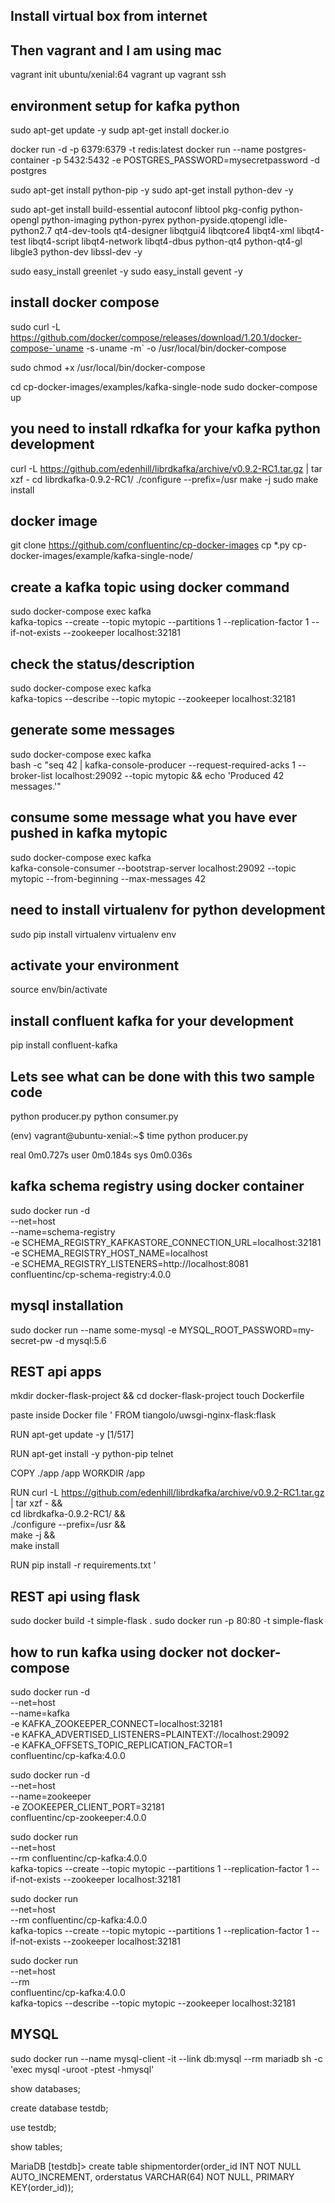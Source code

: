 ## Install virtual box from internet
## Then vagrant and I am using mac

vagrant init ubuntu/xenial:64
vagrant up
vagrant ssh

## environment setup for kafka python
sudo apt-get update -y
sudp apt-get install docker.io

docker run -d -p 6379:6379 -t redis:latest
docker run --name postgres-container -p 5432:5432 -e POSTGRES_PASSWORD=mysecretpassword -d postgres

sudo apt-get install python-pip -y
sudo apt-get install python-dev -y

sudo apt-get install build-essential autoconf libtool pkg-config python-opengl python-imaging python-pyrex python-pyside.qtopengl idle-python2.7 qt4-dev-tools qt4-designer libqtgui4 libqtcore4 libqt4-xml libqt4-test libqt4-script libqt4-network libqt4-dbus python-qt4 python-qt4-gl libgle3 python-dev libssl-dev -y

sudo easy_install greenlet -y
sudo easy_install gevent -y


## install docker compose
sudo curl -L https://github.com/docker/compose/releases/download/1.20.1/docker-compose-`uname -s`-`uname -m` -o /usr/local/bin/docker-compose

sudo chmod +x /usr/local/bin/docker-compose

cd cp-docker-images/examples/kafka-single-node
sudo docker-compose up

## you need to install rdkafka for your kafka python development
curl -L https://github.com/edenhill/librdkafka/archive/v0.9.2-RC1.tar.gz | tar xzf -
cd librdkafka-0.9.2-RC1/
./configure --prefix=/usr
make -j
sudo make install

## docker image

git clone https://github.com/confluentinc/cp-docker-images
cp *.py cp-docker-images/example/kafka-single-node/


## create a kafka topic using docker command
sudo docker-compose exec kafka  \
kafka-topics --create --topic mytopic --partitions 1 --replication-factor 1 --if-not-exists --zookeeper localhost:32181


## check the status/description
sudo docker-compose exec kafka  \
  kafka-topics --describe --topic mytopic --zookeeper localhost:32181


## generate some messages 
sudo docker-compose exec kafka  \
  bash -c "seq 42 | kafka-console-producer --request-required-acks 1 --broker-list localhost:29092 --topic mytopic && echo 'Produced 42 messages.'"

## consume some message what you have ever pushed in kafka mytopic
sudo docker-compose exec kafka  \
  kafka-console-consumer --bootstrap-server localhost:29092 --topic mytopic --from-beginning --max-messages 42  


## need to install virtualenv for python development
sudo pip install virtualenv
virtualenv env

## activate your environment
source env/bin/activate


## install confluent kafka for your development
pip install confluent-kafka


## Lets see what can be done with this two sample code
python producer.py
python consumer.py

(env) vagrant@ubuntu-xenial:~$ time python producer.py 

real    0m0.727s
user    0m0.184s
sys     0m0.036s


## kafka schema registry using docker container
sudo docker run -d \
  --net=host \
  --name=schema-registry \
  -e SCHEMA_REGISTRY_KAFKASTORE_CONNECTION_URL=localhost:32181 \
  -e SCHEMA_REGISTRY_HOST_NAME=localhost \
  -e SCHEMA_REGISTRY_LISTENERS=http://localhost:8081 \
  confluentinc/cp-schema-registry:4.0.0  

## mysql installation
sudo docker run --name some-mysql -e MYSQL_ROOT_PASSWORD=my-secret-pw -d mysql:5.6


## REST api apps
mkdir docker-flask-project && cd docker-flask-project
touch Dockerfile 

paste inside Docker file 
'
FROM tiangolo/uwsgi-nginx-flask:flask


RUN apt-get update -y                                                                                                                                           [1/517]
                                                                                                                                                                       
RUN apt-get install -y python-pip telnet

COPY ./app /app
WORKDIR /app

RUN curl -L https://github.com/edenhill/librdkafka/archive/v0.9.2-RC1.tar.gz | tar xzf - && \
cd librdkafka-0.9.2-RC1/ && \
./configure --prefix=/usr && \
make -j && \
make install

RUN pip install -r requirements.txt
'

## REST api using flask
sudo docker build -t simple-flask .
sudo docker run -p 80:80 -t simple-flask 


## how to run kafka using docker not docker-compose
sudo docker run -d \
    --net=host \
    --name=kafka \
    -e KAFKA_ZOOKEEPER_CONNECT=localhost:32181 \
    -e KAFKA_ADVERTISED_LISTENERS=PLAINTEXT://localhost:29092 \
    -e KAFKA_OFFSETS_TOPIC_REPLICATION_FACTOR=1 \
    confluentinc/cp-kafka:4.0.0

sudo docker run -d \
    --net=host \
    --name=zookeeper \
    -e ZOOKEEPER_CLIENT_PORT=32181 \
    confluentinc/cp-zookeeper:4.0.0

sudo docker run \
  --net=host \
  --rm confluentinc/cp-kafka:4.0.0 \
  kafka-topics --create --topic mytopic --partitions 1 --replication-factor 1 --if-not-exists --zookeeper localhost:32181

sudo docker run \
  --net=host \
  --rm confluentinc/cp-kafka:4.0.0 \
  kafka-topics --create --topic mytopic --partitions 1 --replication-factor 1 --if-not-exists --zookeeper localhost:32181

sudo docker run \
  --net=host \
  --rm \
  confluentinc/cp-kafka:4.0.0 \
  kafka-topics --describe --topic mytopic --zookeeper localhost:32181
## MYSQL 

sudo docker run --name mysql-client -it --link db:mysql --rm mariadb sh -c 'exec mysql -uroot -ptest -hmysql'

show databases;

create database testdb;

use testdb;

show tables;

MariaDB [testdb]> create table shipmentorder(order_id INT NOT NULL AUTO_INCREMENT, orderstatus VARCHAR(64) NOT NULL, PRIMARY KEY(order_id));


